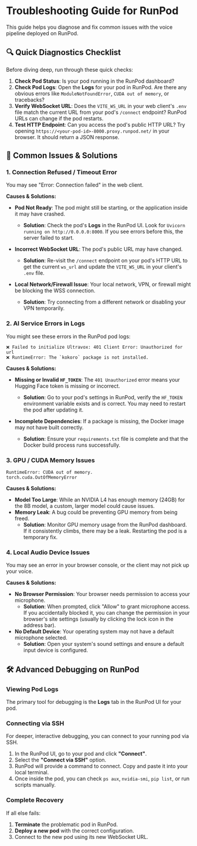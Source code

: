 # Troubleshooting Guide for RunPod

This guide helps you diagnose and fix common issues with the voice pipeline deployed on RunPod.

## 🔍 Quick Diagnostics Checklist

Before diving deep, run through these quick checks:

1.  **Check Pod Status**: Is your pod running in the RunPod dashboard?
2.  **Check Pod Logs**: Open the **Logs** for your pod in RunPod. Are there any obvious errors like `ModuleNotFoundError`, `CUDA out of memory`, or tracebacks?
3.  **Verify WebSocket URL**: Does the `VITE_WS_URL` in your web client's `.env` file match the current URL from your pod's `/connect` endpoint? RunPod URLs can change if the pod restarts.
4.  **Test HTTP Endpoint**: Can you access the pod's public HTTP URL? Try opening `https://<your-pod-id>-8000.proxy.runpod.net/` in your browser. It should return a JSON response.

## 🚨 Common Issues & Solutions

### 1. Connection Refused / Timeout Error
You may see "Error: Connection failed" in the web client.

**Causes & Solutions:**

*   **Pod Not Ready**: The pod might still be starting, or the application inside it may have crashed.
    *   **Solution**: Check the pod's **Logs** in the RunPod UI. Look for `Uvicorn running on http://0.0.0.0:8000`. If you see errors before this, the server failed to start.

*   **Incorrect WebSocket URL**: The pod's public URL may have changed.
    *   **Solution**: Re-visit the `/connect` endpoint on your pod's HTTP URL to get the current `ws_url` and update the `VITE_WS_URL` in your client's `.env` file.

*   **Local Network/Firewall Issue**: Your local network, VPN, or firewall might be blocking the WSS connection.
    *   **Solution**: Try connecting from a different network or disabling your VPN temporarily.

### 2. AI Service Errors in Logs
You might see these errors in the RunPod pod logs:

```
❌ Failed to initialize Ultravox: 401 Client Error: Unauthorized for url
❌ RuntimeError: The `kokoro` package is not installed.
```

**Causes & Solutions:**

*   **Missing or Invalid `HF_TOKEN`**: The `401 Unauthorized` error means your Hugging Face token is missing or incorrect.
    *   **Solution**: Go to your pod's settings in RunPod, verify the `HF_TOKEN` environment variable exists and is correct. You may need to restart the pod after updating it.

*   **Incomplete Dependencies**: If a package is missing, the Docker image may not have built correctly.
    *   **Solution**: Ensure your `requirements.txt` file is complete and that the Docker build process runs successfully.

### 3. GPU / CUDA Memory Issues
```
RuntimeError: CUDA out of memory.
torch.cuda.OutOfMemoryError
```

**Causes & Solutions:**

*   **Model Too Large**: While an NVIDIA L4 has enough memory (24GB) for the 8B model, a custom, larger model could cause issues.
*   **Memory Leak**: A bug could be preventing GPU memory from being freed.
    *   **Solution**: Monitor GPU memory usage from the RunPod dashboard. If it consistently climbs, there may be a leak. Restarting the pod is a temporary fix.

### 4. Local Audio Device Issues
You may see an error in your browser console, or the client may not pick up your voice.

**Causes & Solutions:**

*   **No Browser Permission**: Your browser needs permission to access your microphone.
    *   **Solution**: When prompted, click "Allow" to grant microphone access. If you accidentally blocked it, you can change the permission in your browser's site settings (usually by clicking the lock icon in the address bar).
*   **No Default Device**: Your operating system may not have a default microphone selected.
    *   **Solution**: Open your system's sound settings and ensure a default input device is configured.

## 🛠️ Advanced Debugging on RunPod

### Viewing Pod Logs
The primary tool for debugging is the **Logs** tab in the RunPod UI for your pod.

### Connecting via SSH
For deeper, interactive debugging, you can connect to your running pod via SSH.

1.  In the RunPod UI, go to your pod and click **"Connect"**.
2.  Select the **"Connect via SSH"** option.
3.  RunPod will provide a command to connect. Copy and paste it into your local terminal.
4.  Once inside the pod, you can check `ps aux`, `nvidia-smi`, `pip list`, or run scripts manually.

### Complete Recovery
If all else fails:

1.  **Terminate** the problematic pod in RunPod.
2.  **Deploy a new pod** with the correct configuration.
3.  Connect to the new pod using its new WebSocket URL. 